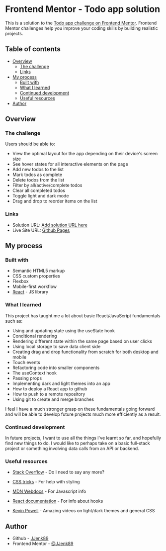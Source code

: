 # Frontend Mentor - Todo app solution

This is a solution to the [Todo app challenge on Frontend Mentor](https://www.frontendmentor.io/challenges/todo-app-Su1_KokOW). Frontend Mentor challenges help you improve your coding skills by building realistic projects.

## Table of contents

-   [Overview](#overview)
    -   [The challenge](#the-challenge)
    -   [Links](#links)
-   [My process](#my-process)
    -   [Built with](#built-with)
    -   [What I learned](#what-i-learned)
    -   [Continued development](#continued-development)
    -   [Useful resources](#useful-resources)
-   [Author](#author)

## Overview

### The challenge

Users should be able to:

-   View the optimal layout for the app depending on their device's screen size
-   See hover states for all interactive elements on the page
-   Add new todos to the list
-   Mark todos as complete
-   Delete todos from the list
-   Filter by all/active/complete todos
-   Clear all completed todos
-   Toggle light and dark mode
-   Drag and drop to reorder items on the list

### Links

-   Solution URL: [Add solution URL here](https://your-solution-url.com)
-   Live Site URL: [Github Pages](https://jjenk89.github.io/todo-app/)

## My process

### Built with

-   Semantic HTML5 markup
-   CSS custom properties
-   Flexbox
-   Mobile-first workflow
-   [React](https://reactjs.org/) - JS library

### What I learned

This project has taught me a lot about basic React/JavaScript fundamentals such as:

-   Using and updating state using the useState hook
-   Conditional rendering
-   Rendering different state within the same page based on user clicks
-   Using local storage to save data client side
-   Creating drag and drop functionality from scratch for both desktop and mobile
-   Touch events
-   Refactoring code into smaller components
-   The useContext hook
-   Passing props
-   Implementing dark and light themes into an app
-   How to deploy a React app to github
-   How to push to a remote repository
-   Using git to create and merge branches

I feel I have a much stronger grasp on these fundamentals going forward and will be able to develop future projects much more efficiently as a result.

### Continued development

In future projects, I want to use all the things I've learnt so far, and hopefully find new things to do. I would like to perhaps take on a basic full-stack project or something involving data calls from an API or backend.

### Useful resources

-   [Stack Overflow](https://stackoverflow.com) - Do I need to say any more?

-   [CSS tricks](https://css-tricks.com) - For help with styling

-   [MDN Webdocs](https://developer.mozilla.org/en-US/) - For Javascript info

-   [React documentation](https://react.dev/reference/react) - For info about hooks

-   [Kevin Powell](https://www.youtube.com/user/KepowOb) - Amazing videos on light/dark themes and general CSS

## Author

-   Github - [JJenk89](https://github.com/JJenk89)
-   Frontend Mentor - [@JJenk89](https://www.frontendmentor.io/profile/JJenk89)
